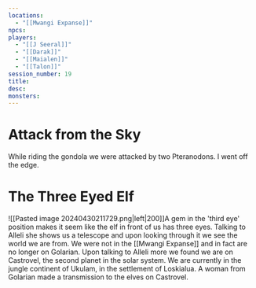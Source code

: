 ```yaml
---
locations:
  - "[[Mwangi Expanse]]"
npcs: 
players:
  - "[[J Seeral]]"
  - "[[Darak]]"
  - "[[Maialen]]"
  - "[[Talon]]"
session_number: 19
title: 
desc: 
monsters:
---
```

# Attack from the Sky
While riding the gondola we were attacked by two Pteranodons. I went off the edge.

# The Three Eyed Elf
![[Pasted image 20240430211729.png|left|200]]A gem in the 'third eye' position makes it seem like the elf in front of us has three eyes.  Talking to Alleli she shows us a telescope and upon looking through it we see the world we are from.  We were not in the [[Mwangi Expanse]] and in fact are no longer on Golarian.  Upon talking to Alleli more we found we are on Castrovel, the second planet in the solar system. We are currently in the jungle continent of Ukulam, in the settlement of Loskialua. A woman from Golarian made a transmission to the elves on Castrovel.